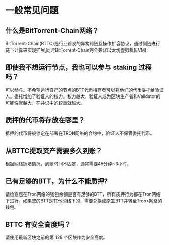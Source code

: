 # 一般常见问题
## 什么是BitTorrent-Chain网络？
BitTorrent-Chain(BTTC)是行业首发的异构跨链互操作扩容协议，通过侧链进行链下计算来实现扩展,同时BitTorrent-Chain完全兼容以太坊虚拟机(EVM).

## 即使我不想运行节点，我也可以参与 staking 过程吗？
可以参与。不希望运行自己的节点的BTT代币持有者可以将他们的代币委托给验证人。委托增加了验证人的权力。权力越大，验证人成为区块生产者和Validator的可能性就越大，在共识中的权重就越大。

## 质押的代币将存放在哪里？
抵押的代币将被锁定在部署在TRON网络的合约中，验证人不保管委托代币。

## 从BTTC提取资产需要多久到账？
根据网络拥堵情况，到账时间不固定，通常需要45分钟~3小时。

## 已有足够的BTT，为什么不能质押?
请检查您在Tron网络的钱包余额是否有足够的BTT，所有质押行为都在Tron网络下进行。如果您的BTT是其他网络下的，需要兑换成原生BTT并转至Tron>网络的钱包。

## BTTC 有安全高度吗？
请使用最新区块之前的第 128 个区块作为安全高度。
